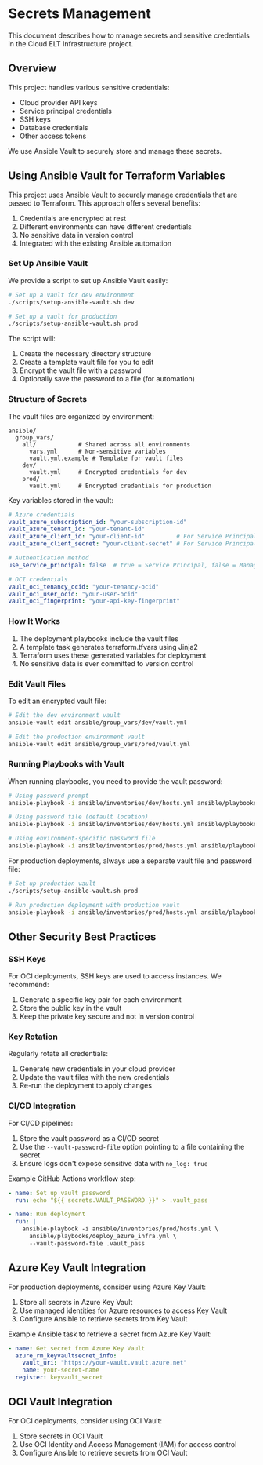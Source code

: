# Secrets Management

This document describes how to manage secrets and sensitive credentials in the Cloud ELT Infrastructure project.

## Overview

This project handles various sensitive credentials:

- Cloud provider API keys
- Service principal credentials
- SSH keys
- Database credentials
- Other access tokens

We use Ansible Vault to securely store and manage these secrets.

## Using Ansible Vault for Terraform Variables

This project uses Ansible Vault to securely manage credentials that are passed to Terraform. This approach offers several benefits:

1. Credentials are encrypted at rest
2. Different environments can have different credentials
3. No sensitive data in version control
4. Integrated with the existing Ansible automation

### Set Up Ansible Vault

We provide a script to set up Ansible Vault easily:

```bash
# Set up a vault for dev environment
./scripts/setup-ansible-vault.sh dev

# Set up a vault for production
./scripts/setup-ansible-vault.sh prod
```

The script will:
1. Create the necessary directory structure
2. Create a template vault file for you to edit
3. Encrypt the vault file with a password
4. Optionally save the password to a file (for automation)

### Structure of Secrets

The vault files are organized by environment:

```
ansible/
  group_vars/
    all/            # Shared across all environments
      vars.yml      # Non-sensitive variables
      vault.yml.example # Template for vault files
    dev/
      vault.yml     # Encrypted credentials for dev
    prod/
      vault.yml     # Encrypted credentials for production
```

Key variables stored in the vault:

```yaml
# Azure credentials
vault_azure_subscription_id: "your-subscription-id"
vault_azure_tenant_id: "your-tenant-id"
vault_azure_client_id: "your-client-id"         # For Service Principal auth
vault_azure_client_secret: "your-client-secret" # For Service Principal auth

# Authentication method
use_service_principal: false  # true = Service Principal, false = Managed Identity

# OCI credentials
vault_oci_tenancy_ocid: "your-tenancy-ocid"
vault_oci_user_ocid: "your-user-ocid"
vault_oci_fingerprint: "your-api-key-fingerprint"
```

### How It Works

1. The deployment playbooks include the vault files
2. A template task generates terraform.tfvars using Jinja2
3. Terraform uses these generated variables for deployment
4. No sensitive data is ever committed to version control

### Edit Vault Files

To edit an encrypted vault file:

```bash
# Edit the dev environment vault
ansible-vault edit ansible/group_vars/dev/vault.yml

# Edit the production environment vault
ansible-vault edit ansible/group_vars/prod/vault.yml
```

### Running Playbooks with Vault

When running playbooks, you need to provide the vault password:

```bash
# Using password prompt
ansible-playbook -i ansible/inventories/dev/hosts.yml ansible/playbooks/deploy_azure_infra.yml --ask-vault-pass

# Using password file (default location)
ansible-playbook -i ansible/inventories/dev/hosts.yml ansible/playbooks/deploy_azure_infra.yml --vault-password-file .vault_pass

# Using environment-specific password file
ansible-playbook -i ansible/inventories/prod/hosts.yml ansible/playbooks/deploy_azure_infra.yml --vault-password-file .vault_pass_prod
```

For production deployments, always use a separate vault file and password file:

```bash
# Set up production vault
./scripts/setup-ansible-vault.sh prod

# Run production deployment with production vault
ansible-playbook -i ansible/inventories/prod/hosts.yml ansible/playbooks/deploy_azure_infra.yml --vault-password-file .vault_pass_prod
```

## Other Security Best Practices

### SSH Keys

For OCI deployments, SSH keys are used to access instances. We recommend:

1. Generate a specific key pair for each environment
2. Store the public key in the vault
3. Keep the private key secure and not in version control

### Key Rotation

Regularly rotate all credentials:

1. Generate new credentials in your cloud provider
2. Update the vault files with the new credentials
3. Re-run the deployment to apply changes

### CI/CD Integration

For CI/CD pipelines:

1. Store the vault password as a CI/CD secret
2. Use the `--vault-password-file` option pointing to a file containing the secret
3. Ensure logs don't expose sensitive data with `no_log: true`

Example GitHub Actions workflow step:

```yaml
- name: Set up vault password
  run: echo "${{ secrets.VAULT_PASSWORD }}" > .vault_pass

- name: Run deployment
  run: |
    ansible-playbook -i ansible/inventories/prod/hosts.yml \
      ansible/playbooks/deploy_azure_infra.yml \
      --vault-password-file .vault_pass
```

## Azure Key Vault Integration

For production deployments, consider using Azure Key Vault:

1. Store all secrets in Azure Key Vault
2. Use managed identities for Azure resources to access Key Vault
3. Configure Ansible to retrieve secrets from Key Vault

Example Ansible task to retrieve a secret from Azure Key Vault:

```yaml
- name: Get secret from Azure Key Vault
  azure_rm_keyvaultsecret_info:
    vault_uri: "https://your-vault.vault.azure.net"
    name: your-secret-name
  register: keyvault_secret
```

## OCI Vault Integration

For OCI deployments, consider using OCI Vault:

1. Store secrets in OCI Vault
2. Use OCI Identity and Access Management (IAM) for access control
3. Configure Ansible to retrieve secrets from OCI Vault 